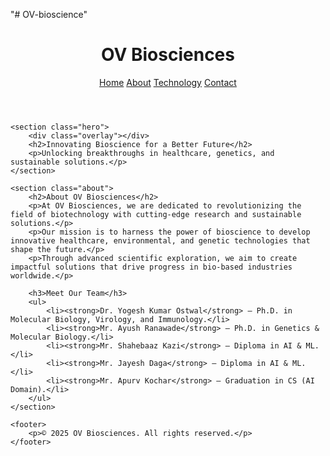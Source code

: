 "# OV-bioscience" 
<!DOCTYPE html>
<html lang="en">
<head>
    <meta charset="UTF-8">
    <meta name="viewport" content="width=device-width, initial-scale=1.0">
    <title>OV Biosciences</title>
    <link rel="stylesheet" href="styles.css"> <!-- Ensure styles.css is correctly linked -->
</head>
<body>
    <header>
        <h1>OV Biosciences</h1>
        <nav>
            <a href="#">Home</a>
            <a href="#">About</a>
            <a href="#">Technology</a>
            <a href="#">Contact</a>
        </nav>
    </header>
    
    <section class="hero">
        <div class="overlay"></div>
        <h2>Innovating Bioscience for a Better Future</h2>
        <p>Unlocking breakthroughs in healthcare, genetics, and sustainable solutions.</p>
    </section>

    <section class="about">
        <h2>About OV Biosciences</h2>
        <p>At OV Biosciences, we are dedicated to revolutionizing the field of biotechnology with cutting-edge research and sustainable solutions.</p>
        <p>Our mission is to harness the power of bioscience to develop innovative healthcare, environmental, and genetic technologies that shape the future.</p>
        <p>Through advanced scientific exploration, we aim to create impactful solutions that drive progress in bio-based industries worldwide.</p>

        <h3>Meet Our Team</h3>
        <ul>
            <li><strong>Dr. Yogesh Kumar Ostwal</strong> – Ph.D. in Molecular Biology, Virology, and Immunology.</li>
            <li><strong>Mr. Ayush Ranawade</strong> – Ph.D. in Genetics & Molecular Biology.</li>
            <li><strong>Mr. Shahebaaz Kazi</strong> – Diploma in AI & ML.</li>
            <li><strong>Mr. Jayesh Daga</strong> – Diploma in AI & ML.</li>
            <li><strong>Mr. Apurv Kochar</strong> – Graduation in CS (AI Domain).</li>
        </ul>
    </section>

    <footer>
        <p>© 2025 OV Biosciences. All rights reserved.</p>
    </footer>
</body>
</html>
